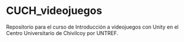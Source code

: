 # CUCH_videojuegos
Repositorio para el curso de Introducción a videojuegos con Unity en el Centro Universitario de Chivilcoy por UNTREF.

